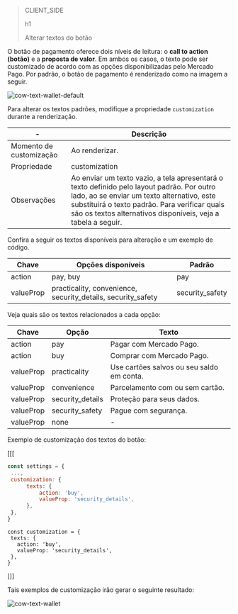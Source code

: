 > CLIENT_SIDE
>
> h1
>
> Alterar textos do botão

O botão de pagamento oferece dois níveis de leitura: o **call to action (botão)** e a **proposta de valor**. Em ambos os casos, o texto pode ser customizado de acordo com as opções disponibilizadas pelo Mercado Pago. Por padrão, o botão de pagamento é renderizado como na imagem a seguir.

![cow-text-wallet-default](cow/cow-text-wallet-default.pt.png)

Para alterar os textos padrões, modifique a propriedade `customization` durante a renderização.

| - | Descrição |
| --- |--- | 
| Momento de customização | Ao renderizar. |
| Propriedade | customization |
| Observações | Ao enviar um texto vazio, a tela apresentará o texto definido pelo layout padrão. Por outro lado, ao se enviar um texto alternativo, este substituirá o texto padrão. Para verificar quais são os textos alternativos disponíveis, veja a tabela a seguir. |

Confira a seguir os textos disponíveis para alteração e um exemplo de código.

| Chave | Opções disponíveis | Padrão |
| --- |--- | --- | 
| action | pay, buy | pay |
| valueProp | practicality, convenience, security_details, security_safety | security_safety |

Veja quais são os textos relacionados a cada opção:

| Chave | Opção | Texto |
| --- |--- | --- | 
| action | pay | Pagar com Mercado Pago. |
| action | buy | Comprar com Mercado Pago. |
| valueProp | practicality| Use cartões salvos ou seu saldo em conta. |
| valueProp | convenience | Parcelamento com ou sem cartão. |
| valueProp | security_details | Proteção para seus dados. |
| valueProp | security_safety| Pague com segurança. |
| valueProp | none | - |

Exemplo de customização dos textos do botão:

[[[
```Javascript
const settings = {
 ...,
 customization: {
      texts: {
          action: 'buy',
          valueProp: 'security_details',
      },
 },
}
```
```react-jsx
const customization = {
 texts: {
   action: 'buy',
   valueProp: 'security_details',
 },
}
```
]]]

Tais exemplos de customização irão gerar o seguinte resultado:

![cow-text-wallet](cow/cow-text-wallet.pt.png)